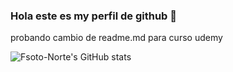 ### Hola este es my perfil de github 👋
probando cambio de readme.md para curso udemy


![Fsoto-Norte's GitHub stats](https://github-readme-stats.vercel.app/api?username=Fsoto-Norte&show_icons=true&theme=transparent)
